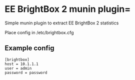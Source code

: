 # EE BrightBox 2 munin plugin=

Simple munin plugin to extract EE BrightBox 2 statistics

Place config in /etc/brightbox.cfg

## Example config

```
[brightbox]
host = 10.1.1.1
user = admin
password = password
```
